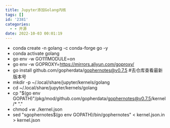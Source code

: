 ```yaml
---
title: Jupyter添加Golang内核
tags: []
id: '2381'
categories:
  - - 开源
date: 2022-10-03 00:01:19
---
```


*   conda create -n golang -c conda-forge go -y
*   conda activate golang
*   go env -w GO111MODULE=on
*   go env -w GOPROXY=https://mirrors.aliyun.com/goproxy/
*   go install github.com/gopherdata/gophernotes@v0.7.5 #去仓库查看最新版本号
*   mkdir -p ~/.local/share/jupyter/kernels/golang
*   cd ~/.local/share/jupyter/kernels/golang
*   cp "$(go env GOPATH)"/pkg/mod/github.com/gopherdata/gophernotes@v0.7.5/kernel/\* "."
*   chmod +w ./kernel.json
*   sed "sgophernotes$(go env GOPATH)/bin/gophernotes" < kernel.json.in > kernel.json